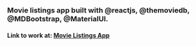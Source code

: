 <h3>Movie listings app built with @reactjs, @themoviedb, @MDBootstrap, @MaterialUI. </h3>

<h4>Link to work at: <a href="https://reactmovieapptmdb.herokuapp.com">Movie Listings App</a> </h2>
